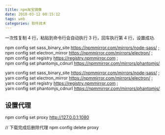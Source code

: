 ```yaml
---
title: npm淘宝镜像
date: 2018-03-12 00:15:12
tags: web
categories: 软件技术
---
```


一次性复制 4 行，粘贴到命令行会自动执行 3 行，回车执行第 4 行，设置成功.

npm config set sass_binary_site https://npmmirror.com/mirrors/node-sass/  ;  
npm config set electron_mirror https://npmmirror.com/mirrors/electron/  ;  
npm config set registry https://registry.npmmirror.com  ;  
npm config set phantomjs_cdnurl https://npmmirror.com/mirrors/phantomjs/  

yarn config set sass_binary_site https://npmmirror.com/mirrors/node-sass/  ;  
yarn config set electron_mirror https://npmmirror.com/mirrors/electron/  ;  
yarn config set registry https://registry.npmmirror.com  ;  
yarn config set phantomjs_cdnurl https://npmmirror.com/mirrors/phantomjs/  

## 设置代理

npm config set proxy http://127.0.0.1:1080

// 下载完成后删除代理
npm config delete proxy
